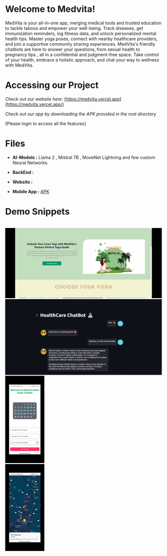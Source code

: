 # Welcome to Medvita!

MedVita is your all-in-one app, merging medical tools and trusted education to tackle taboos and empower your well-being. Track diseases, get immunization reminders, log fitness data, and unlock personalized mental health tips. Master yoga poses, connect with nearby healthcare providers, and join a supportive community sharing experiences.  MedVita's friendly chatbots are here to answer your questions, from sexual health to pregnancy tips , all in a confidential and judgment-free space. Take control of your health, embrace a holistic approach, and chat your way to wellness with MedVita.





# Accessing our Project

*Check out our website here*:
[https://medvita.vercel.app](https://medvita.vercel.app/)


*Check out our app by downloading the APK provided in the root directory*

[Please login to access all the features]


# Files

 - **AI-Models :** Llama 2 , Mistral 7B , MoveNet Lightning and few custom Neural Networks.
   
 - **BackEnd :**

 

 - **Website :**
 - **Mobile App :** [APK](https://github.com/MedVitaHealth/MEDVITA/tree/main/MedVita_mobile_app)

# Demo Snippets

<br>
<img src="https://github.com/MedVitaHealth/MEDVITA/blob/main/Images/img4.jpeg" alt="Yoga" title="Yoga Page" >
<br>
<img src="https://github.com/MedVitaHealth/MEDVITA/blob/main/Images/img5.jpeg" alt="HealthBot" title="Health Care Chat Bot">
<br>
<img src="https://github.com/MedVitaHealth/MEDVITA/blob/main/Images/img2.jpeg" alt="Menstruation" title="Menstruation Tracker" width=25% style="display:inline">
<br>
<img src="https://github.com/MedVitaHealth/MEDVITA/blob/main/Images/img3.jpeg" alt="Map" title="Map Page" width=25% style="display:inline">
<br>


```
